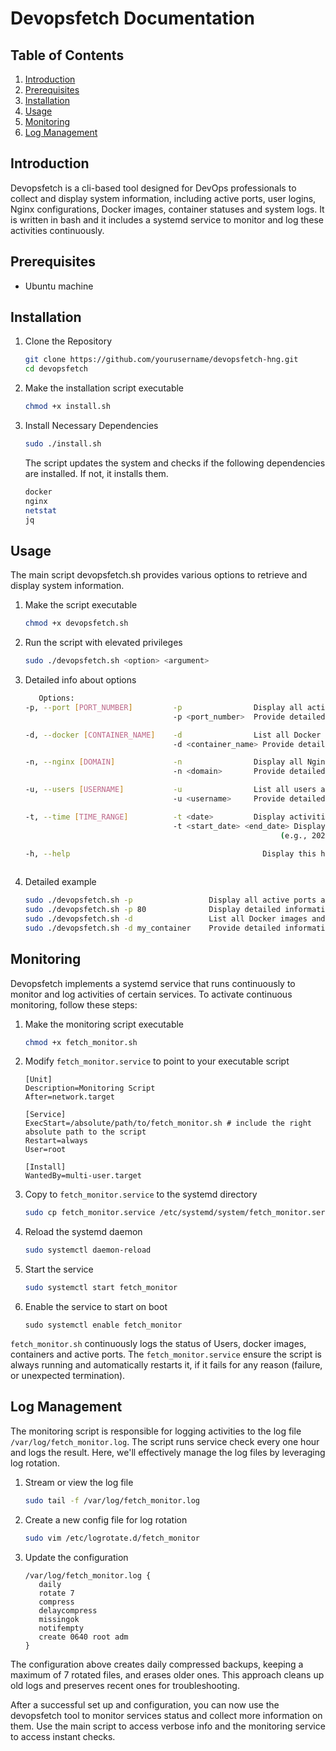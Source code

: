 # Devopsfetch Documentation

## Table of Contents
1. [Introduction](#introduction)
2. [Prerequisites](#prerequisites)
3. [Installation](#installation-and-configuration)
4. [Usage](#usage)
5. [Monitoring](#monitoring)
6. [Log Management](#log-management)

## Introduction
Devopsfetch is a cli-based tool designed for DevOps professionals to collect and display system information, including active ports, user logins, Nginx configurations, Docker images, container statuses and system logs. It is written in bash and it includes a systemd service to monitor and log these activities continuously.

## Prerequisites
- Ubuntu machine


## Installation 

1. Clone the Repository
   ```bash
   git clone https://github.com/yourusername/devopsfetch-hng.git
   cd devopsfetch
   ```
2. Make the installation script executable
   ```bash
   chmod +x install.sh
   ``` 
3.  Install Necessary Dependencies

      ```bash
      sudo ./install.sh
      ```

      The script updates the system and checks if the following dependencies are installed. If not, it installs them.
      ```bash
      docker 
      nginx
      netstat
      jq 
      ```

## Usage
The main script devopsfetch.sh provides various options to retrieve and display system information.

1. Make the script executable
   ```bash
   chmod +x devopsfetch.sh
   ```
2. Run the script with elevated privileges
   ```bash
   sudo ./devopsfetch.sh <option> <argument>
   ```
3. Detailed info about options
   ```bash
      Options:
   -p, --port [PORT_NUMBER]         -p                Display all active ports and services.                       
                                    -p <port_number>  Provide detailed information about a specific port.

   -d, --docker [CONTAINER_NAME]    -d                List all Docker images and containers.                                 
                                    -d <container_name> Provide detailed information about a specific container.

   -n, --nginx [DOMAIN]             -n                Display all Nginx domains and their ports.
                                    -n <domain>       Provide detailed configuration information for a specific domain.

   -u, --users [USERNAME]           -u                List all users and their last login times.                    
                                    -u <username>     Provide detailed information about a specific user.

   -t, --time [TIME_RANGE]          -t <date>         Display activities for a specific date (e.g., 2024-07-23).
                                    -t <start_date> <end_date> Display activities within the specified date range 
                                                            (e.g., 2024-07-18 2024-07-24).

   -h, --help                                           Display this help message and exit.
  
4. Detailed example
   ```bash
   sudo ./devopsfetch.sh -p                 Display all active ports and services.
   sudo ./devopsfetch.sh -p 80              Display detailed information about port 80.
   sudo ./devopsfetch.sh -d                 List all Docker images and containers.
   sudo ./devopsfetch.sh -d my_container    Provide detailed information about 'my_container'.
   ```
## Monitoring
Devopsfetch implements a systemd service that runs continuously to monitor and log activities of certain services. To activate continuous monitoring, follow these steps:
1. Make the monitoring script executable
   ```bash
   chmod +x fetch_monitor.sh
   ```
2. Modify `fetch_monitor.service` to point to your executable script
   ```service
   [Unit]
   Description=Monitoring Script
   After=network.target

   [Service]
   ExecStart=/absolute/path/to/fetch_monitor.sh # include the right absolute path to the script
   Restart=always
   User=root

   [Install]
   WantedBy=multi-user.target
   ```
3. Copy to `fetch_monitor.service` to the systemd directory
   ```bash
   sudo cp fetch_monitor.service /etc/systemd/system/fetch_monitor.service
   ```
4. Reload the systemd daemon
   ```bash
   sudo systemctl daemon-reload
   ```
5. Start the service
   ```bash
   sudo systemctl start fetch_monitor
   ```
6. Enable the service to start on boot
   ```
   sudo systemctl enable fetch_monitor
   ```
`fetch_monitor.sh` continuously logs the status of Users, docker images, containers and active ports. The `fetch_monitor.service` ensure the script is always running and automatically restarts it, if it fails for any reason (failure, or unexpected termination).

## Log Management
The monitoring script is responsible for logging activities to the log file `/var/log/fetch_monitor.log`. The script runs service check every one hour and logs the result. Here, we'll effectively manage the log files by leveraging log rotation.

1. Stream or view the log file
   ```bash
   sudo tail -f /var/log/fetch_monitor.log
   ```
2. Create a new config file for log rotation
   ```bash
   sudo vim /etc/logrotate.d/fetch_monitor
   ```
3. Update the configuration
   ```
   /var/log/fetch_monitor.log {
      daily
      rotate 7
      compress
      delaycompress
      missingok
      notifempty
      create 0640 root adm
   }
   ```
The configuration above creates daily compressed backups, keeping a maximum of 7 rotated files, and erases older ones. This approach cleans up old logs and preserves recent ones for troubleshooting.

After a successful set up and configuration, you can now use the devopsfetch tool to monitor services status and collect more information on them. Use the main script to access verbose info and the monitoring service to access instant checks. 
